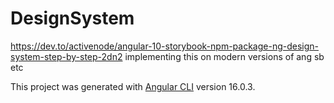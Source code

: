 # DesignSystem

https://dev.to/activenode/angular-10-storybook-npm-package-ng-design-system-step-by-step-2dn2
implementing this on modern versions of ang sb etc

This project was generated with [Angular CLI](https://github.com/angular/angular-cli) version 16.0.3.
